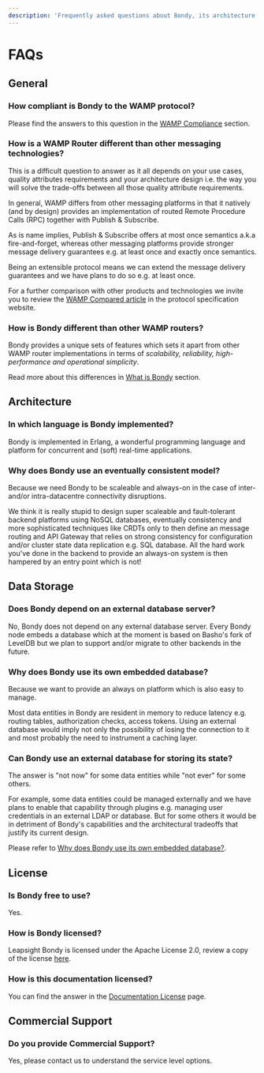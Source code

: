```yaml
---
description: 'Frequently asked questions about Bondy, its architecture and WAMP.'
---
```


# FAQs

## General

### How compliant is Bondy to the WAMP protocol?

Please find the answers to this question in the [WAMP Compliance](reference/wamp-compliance/) section.

### How is a WAMP Router different than other messaging technologies?

This is a difficult question to answer as it all depends on your use cases, quality attributes requirements and your architecture design i.e. the way you will solve the trade-offs between all those quality attribute requirements.

In general, WAMP differs from other messaging platforms in that it natively \(and by design\) provides an implementation of routed Remote Procedure Calls \(RPC\) together with Publish & Subscribe.

As is name implies, Publish & Subscribe offers at most once semantics a.k.a fire-and-forget, whereas other messaging platforms provide stronger message delivery guarantees e.g. at least once and exactly once semantics.

Being an extensible protocol means we can extend the message delivery guarantees and we have plans to do so e.g. at least once.

For a further comparison with other products and technologies we invite you to review the [WAMP Compared article](https://wamp-proto.org/comparison.html) in the protocol specification website.

### How is Bondy different than other WAMP routers?

Bondy provides a unique sets of features which sets it apart from other WAMP router implementations in terms of _scalability, reliability, high-performance and operational simplicity_.

Read more about this differences in  [What is Bondy](overview/what-is-bondy.md) section.

## Architecture 

### In which language is Bondy implemented?

Bondy is implemented in Erlang, a wonderful programming language and platform for concurrent and \(soft\) real-time applications.

### Why does Bondy use an eventually consistent model?

Because we need Bondy to be scaleable and always-on in the case of inter- and/or intra-datacentre connectivity disruptions. 

We think it is really stupid to design super scaleable and fault-tolerant backend platforms using NoSQL databases, eventually consistency and more sophisticated techniques like CRDTs only to then define an message routing and API Gateway that relies on strong consistency for configuration and/or cluster state data replication e.g. SQL database. All the hard work you've done in the backend to provide an always-on system is then hampered by an entry point which is not!

## Data Storage

### Does Bondy depend on an external database server?

No, Bondy does not depend on any external database server. Every Bondy node embeds a database which at the moment is based on Basho's fork of LevelDB but we plan to support and/or migrate to other backends in the future.

### Why does Bondy use its own embedded database?

Because we want to provide an always on platform which is also easy to manage. 

Most data entities in Bondy are resident in memory to reduce latency e.g. routing tables, authorization checks, access tokens. Using an external database would imply not only the possibility of losing the connection to it and most probably the need to instrument a caching layer.

### Can Bondy use an external database for storing its state?

The answer is "not now" for some data entities while "not ever" for some others. 

For example, some data entities could be managed externally and we have plans to enable that capability through plugins e.g. managing user credentials in an external LDAP or database. But for some others it would be in detriment of Bondy's capabilities and the architectural tradeoffs that justify its current design. 

Please refer to [Why does Bondy use its own embedded database?](faqs.md#why-does-bondy-use-its-own-embedded-database).

## License

### Is Bondy free to use?

Yes.

### How is Bondy licensed?

Leapsight Bondy is licensed under the Apache License 2.0, review a copy of the license [here](https://gitlab.com/leapsight/bondy/blob/develop/LICENSE).

### How is this documentation licensed?

You can find the answer in the [Documentation License](documentation-license.md) page.

## Commercial Support

### Do you provide Commercial Support?

Yes, please contact us to understand the service level options.



